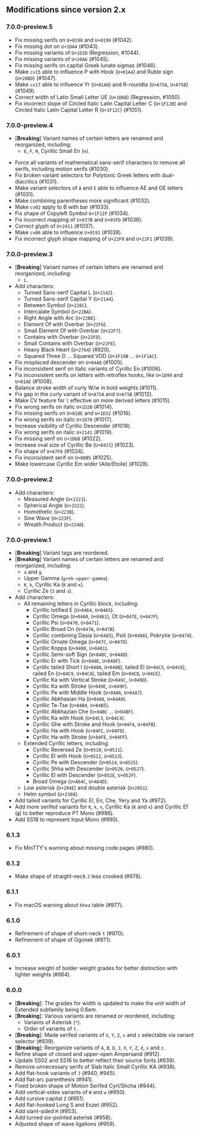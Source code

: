 ## Modifications since version 2.x

### 7.0.0-preview.5

 * Fix missing serifs on `U+0198` and `U+0199` (#1042).
 * Fix missing dot on `U+1DA4` (#1043).
 * Fix missing variants of `U+1D2D` (Regression, #1044).
 * Fix missing variants of `U+20A6` (#1045).
 * Fix missing serifs on capital Greek lunate sigmas (#1046).
 * Make `cv15` able to influence P with Hook (`U+01A4`) and Ruble sign (`U+20BD`) (#1047).
 * Make `cv17` able to influence Yr (`U+01A6`) and R-roundta (`U+A75A`, `U+A75B`) (#1049).
 * Correct width of Latin Small Letter UE (`U+1D6B`) (Regression, #1050).
 * Fix incorrect slope of Circled Italic Latin Capital Letter C (`U+1F12B`) and Circled Italic Latin Capital Letter R (`U+1F12C`) (#1051).


### 7.0.0-preview.4

 * \[**Breaking**\] Variant names of certain letters are renamed and reorganized, including:
   - `E`, `F`, `H`, Cyrillic Small En (`н`).
 - Force all variants of mathematical sans-serif characters to remove all serifs, including motion serifs (#1030).
 - Fix broken variant selectors for Polytonic Greek letters with dual-diacritics (#1031).
 - Make variant selectors of `A` and `E` able to influence AE and OE letters (#1031).
 - Make combining parentheses more significant (#1032).
 - Make `cv02` apply to B with bar (#1033).
 - Fix shape of Copyleft Symbol `U+1F12F` (#1034).
 - Fix incorrect mapping of `U+037B` and `U+03FD` (#1036).
 - Correct glyph of `U+2411` (#1037).
 - Make `cv06` able to influence `U+0191` (#1038).
 - Fix incorrect glyph shape mapping of `U+22F0` and `U+22F1` (#1039).


### 7.0.0-preview.3

 * \[**Breaking**\] Variant names of certain letters are renamed and reorganized, including:
   - `L`.
 * Add characters:
   - Turned Sans-serif Capital L (`U+2142`).
   - Turned Sans-serif Capital Y (`U+2144`).
   - Between Symbol (`U+226C`).
   - Intercalate Symbol (`U+22BA`).
   - Right Angle with Arc (`U+22BE`).
   - Element Of with Overbar (`U+22F6`).
   - Small Element Of with Overbar (`U+22F7`).
   - Contains with Overbar (`U+22FD`).
   - Small Contains with Overbar (`U+22FE`).
   - Heavy Black Heart (`U+2764`) (#920).
   - Squared Three D ... Squared VOD (`U+1F19B` ... `U+1F1AC`).
 * Fix misplaced descender on `U+04AD` (#1005).
 * Fix inconsistent serif on italic variants of Cyrillic En (#1006).
 * Fix inconsistent serifs on letters with retroflex hooks, like `U+1D99` and `U+01AE` (#1008).
 * Balance stroke width of curly W/w in bold weights (#1011).
 * Fix gap in the curly variant of `U+A75A` and `U+A75B` (#1012).
 * Make CV feature for `l` effective on more derived letters (#1015).
 * Fix wrong serifs on italic `U+1D2B` (#1014).
 * Fix missing serifs on `U+018E` and `U+1D32` (#1016).
 * Fix wrong serifs on italic `U+1D78` (#1017).
 * Increase visibility of Cyrillic Descender (#1018).
 * Fix wrong serifs on italic `U+2141` (#1019).
 * Fix missing serif on `U+1D6B` (#1022).
 * Increase oval size of Cyrillic Be (`U+0431`) (#1023).
 * Fix shape of `U+A7F8` (#1024).
 * Fix inconsistent serif on `U+00B5` (#1025).
 * Make lowercase Cyrillic Em wider (Aile/Etoile) (#1028).


### 7.0.0-preview.2

 * Add characters:
   - Measured Angle (`U+2221`).
   - Spherical Angle (`U+2222`).
   - Homothetic (`U+223B`).
   - Sine Wave (`U+223F`).
   - Wreath Product (`U+2240`).


### 7.0.0-preview.1

 * \[**Breaking**\] Variant tags are reordered.
 * \[**Breaking**\] Variant names of certain letters are renamed and reorganized, including:
   - `a` and `g`.
   - Upper Gamma (`grek-upper-gamma`).
   - `K`, `k`, Cyrillic Ka (`К` and `к`).
   - Cyrillic Ze (`З` and `з`).
 * Add characters:
   - All remaining letters in Cyrillic block, including:
     - Cyrillic Iotified E (`U+0464`, `U+0465`).
     - Cyrillic Omega (`U+0460`, `U+0461`), Ot (`U+047E`, `U+047F`).
     - Cyrillic Psi (`U+0470`, `U+0471`).
     - Cyrillic Broad On (`U+047A`, `U+047B`).
     - Cyrillic combining Dasia (`U+0485`), Psili (`U+0486`), Pokrytie (`U+0478`).
     - Cyrillic Ornate Omega (`U+047C`, `U+047D`).
     - Cyrillic Koppa (`U+0480`, `U+0481`).
     - Cyrillic Semi-soft Sign (`U+048C`, `U+048D`).
     - Cyrillic Er with Tick (`U+048E`, `U+048F`).
     - Cyrillic tailed Short I (`U+048A`, `U+048B`), tailed El (`U+04C5`, `U+04C6`), railed En (`U+04C9`, `U+04CA`), tailed Em (`U+04CD`, `U+04CE`).
     - Cyrillic Ka with Vertical Stroke (`U+049C`, `U+049D`).
     - Cyrillic Ka with Stroke (`U+049E`, `U+049F`).
     - Cyrillic Pe with Middle Hook (`U+04A6`, `U+04A7`).
     - Cyrillic Abkhasian Ha (`U+04A8`, `U+04A9`).
     - Cyrillic Te-Tse (`U+04B4`, `U+04B5`).
     - Cyrillic Abkhazian Che (`U+04BC` ... `U+04BF`).
     - Cyrillic Ka with Hook (`U+04C3`, `U+04C4`).
     - Cyrillic Ghe with Stroke and Hook (`U+04FA`, `U+04FB`).
     - Cyrillic Ha with Hook (`U+04FC`, `U+04FD`).
     - Cyrillic Ha with Stroke (`U+04FE`, `U+04FF`).
   - Extended Cyrillic letters, including:
     - Cyrillic Reversed Ze (`U+0510`, `U+0511`).
     - Cyrillic El with Hook (`U+0512`, `U+0513`).
     - Cyrillic Pe with Descender (`U+0524`, `U+0525`).
     - Cyrillic Shha with Descender (`U+0526`, `U+0527`).
     - Cyrillic El with Descender (`U+052E`, `U+052F`).
     - Broad Omega (`U+A64C`, `U+A64D`).
   - Low asterisk (`U+204E`) and double asterisk (`U+2051`).
   - Helm symbol (`U+2388`).
 * Add tailed variants for Cyrillic El, En, Che, Yery and Ya (#972).
 * Add more serifed variants for `K`, `k`, `n`, Cyrillic Ka (`К` and `к`) and Cyrillic Ef (`ф`) to better reproduce PT Mono (#986).
 * Add SS18 to represent Input Mono (#990).


### 6.1.3

 * Fix MinTTY's warning about missing code pages (#980).


### 6.1.2

 * Make shape of straight-neck `2` less crooked (#978).


### 6.1.1

 * Fix macOS warning about `hhea` table (#977).


### 6.1.0

 * Refinement of shape of short-neck `t` (#970).
 * Refinement of shape of Ogonek (#971).


### 6.0.1

 * Increase weight of bolder weight grades for better distinction with lighter weights (#964).


### 6.0.0

 * \[**Breaking**\]: The grades for width is updated to make the unit width of Extended subfamily being 0.6em.
 * \[**Breaking**\]: Various variants are renamed or reordered, including:
   - Variants of Asterisk (`*`).
   - Order of variants of `t`.
 * \[**Breaking**\]: Made serifed variants of `X`, `Y`, `Z`, `x` and `z` selectable via variant selector (#939).
 * \[**Breaking**\]: Reorganize variants of `A`, `B`, `D`, `J`, `X`, `Y`, `Z`, `d`, `x` and `z`.
 * Refine shape of closed and upper-open Ampersand (#912).
 * Update SS02 and SS16 to better reflect their source fonts (#939).
 * Remove unnecessary serifs of Slab Italic Small Cyrillic KA (#938).
 * Add flat-hook variants of `J` (#940, #945).
 * Add flat-arc parenthesis (#941).
 * Fixed broken shape of Motion Serifed Cyrl/Shcha (#944).
 * Add vertical-sides variants of `W` and `w` (#950).
 * Add cursive capital `Z` (#951).
 * Add flat-hooked Long S and Eszet (#952).
 * Add slant-sided `M` (#953).
 * Add turned six-pointed asterisk (#958).
 * Adjusted shape of wave ligations (#959).

